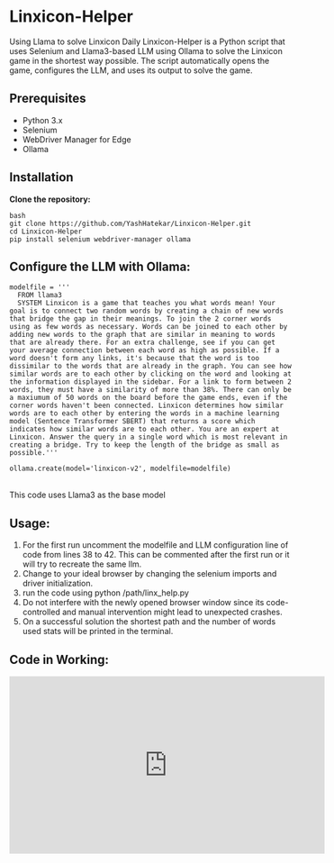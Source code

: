 # Linxicon-Helper
Using Llama to solve Linxicon Daily
Linxicon-Helper is a Python script that uses Selenium and Llama3-based LLM using Ollama to solve the Linxicon game in the shortest way possible. The script automatically opens the game, configures the LLM, and uses its output to solve the game.

## Prerequisites

- Python 3.x
- Selenium
- WebDriver Manager for Edge
- Ollama

## Installation
**Clone the repository:**
   ```
   bash
   git clone https://github.com/YashHatekar/Linxicon-Helper.git
   cd Linxicon-Helper
   pip install selenium webdriver-manager ollama
```
## Configure the LLM with Ollama:
```
modelfile = '''
  FROM llama3
  SYSTEM Linxicon is a game that teaches you what words mean! Your goal is to connect two random words by creating a chain of new words that bridge the gap in their meanings. To join the 2 corner words using as few words as necessary. Words can be joined to each other by adding new words to the graph that are similar in meaning to words that are already there. For an extra challenge, see if you can get your average connection between each word as high as possible. If a word doesn't form any links, it's because that the word is too dissimilar to the words that are already in the graph. You can see how similar words are to each other by clicking on the word and looking at the information displayed in the sidebar. For a link to form between 2 words, they must have a similarity of more than 38%. There can only be a maxiumum of 50 words on the board before the game ends, even if the corner words haven't been connected. Linxicon determines how similar words are to each other by entering the words in a machine learning model (Sentence Transformer SBERT) that returns a score which indicates how similar words are to each other. You are an expert at Linxicon. Answer the query in a single word which is most relevant in creating a bridge. Try to keep the length of the bridge as small as possible.'''
```
```
ollama.create(model='linxicon-v2', modelfile=modelfile)
```
  <br>
This code uses Llama3 as the base model

## Usage:
  1. For the first run uncomment the modelfile and LLM configuration line of code from lines 38 to 42. This can be commented after the first run or it will try to recreate the same llm.
  2. Change to your ideal browser by changing the selenium imports and driver initialization.
  3. run the code using python /path/linx_help.py
  4. Do not interfere with the newly opened browser window since its code-controlled and manual intervention might lead to unexpected crashes.
  5. On a successful solution the shortest path and the number of words used stats will be printed in the terminal.

## Code in Working:
<iframe width="560" height="315" src="https://youtube.com/shorts/Ov64Bi346qo?feature=share" frameborder="0" allowfullscreen></iframe>

